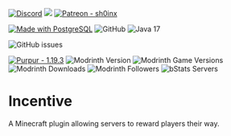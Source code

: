 [![Discord](https://img.shields.io/badge/Discord-%235865F2.svg?style=flat-square&logo=discord&logoColor=white)](https://insert-discord-invite.here)
<img src="https://img.shields.io/liberapay/patrons/sh0inx.svg?logo=liberapay&style=flat-square">
[![Patreon - sh0inx](https://img.shields.io/badge/Patreon-sh0inx-blue?logo=patreon&logoColor=ff424d&style=flat-square)](https://www.patreon.com/sh0inx)

[![Made with PostgreSQL](https://img.shields.io/badge/PostgreSQL-15-blue?logo=postgresql&logoColor=white&style=flat-square)](https://www.postgresql.org/ "Go to PostgresSQL homepage")
![GitHub](https://img.shields.io/github/license/sh0inx/Incentive?style=flat-square)
![Java 17](https://img.shields.io/badge/java-17-%23ED8B00.svg?style=flat-square&logo=java&logoColor=white)

![GitHub issues](https://img.shields.io/github/issues-raw/sh0inx/Incentive?logo=github&style=flat-square)

[![Purpur - 1.19.3](https://img.shields.io/badge/Purpur-1.19.3-3A4675?logo=https://purpurmc.org/images/purpur.svg&style=flat-square)](https://purpurmc.org/downloads)
![Modrinth Version](https://img.shields.io/modrinth/v/uE7Sgy9R?logo=modrinth&style=flat-square)
![Modrinth Game Versions](https://img.shields.io/modrinth/game-versions/uE7Sgy9R?color=1bd96a&logo=modrinth&style=flat-square)
![Modrinth Downloads](https://img.shields.io/modrinth/dt/uE7Sgy9R?logo=modrinth&style=flat-square)
![Modrinth Followers](https://img.shields.io/modrinth/followers/uE7Sgy9R?color=1bd96a&logo=modrinth&style=flat-square)
![bStats Servers](https://img.shields.io/bstats/servers/17084?label=bstats&style=flat-square)

# Incentive
A Minecraft plugin allowing servers to reward players their way.
